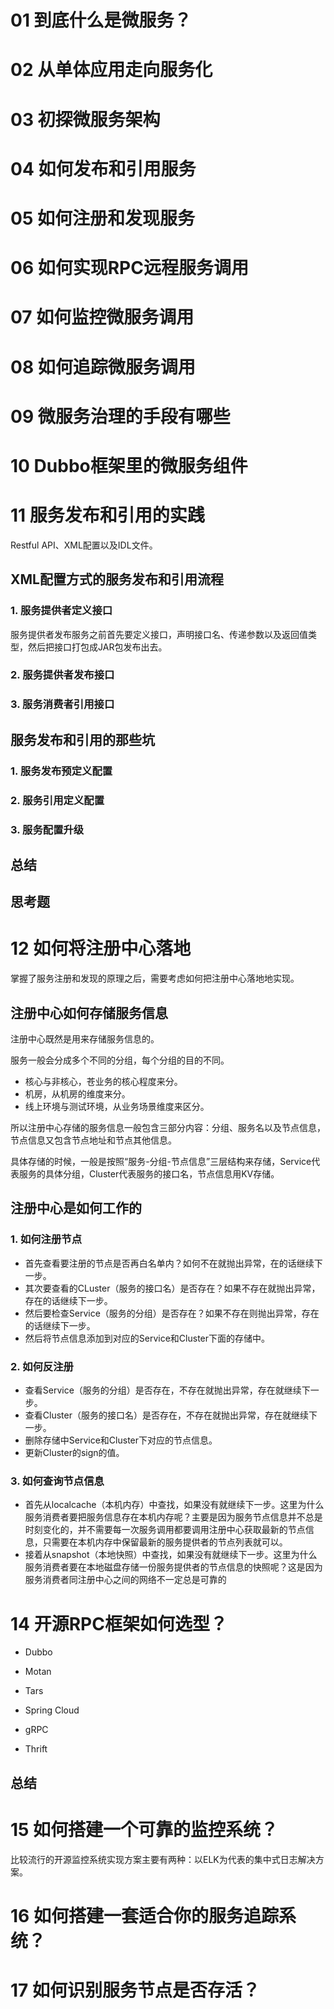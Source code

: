 # 01 到底什么是微服务？ #

# 02 从单体应用走向服务化 #

# 03 初探微服务架构 #

# 04 如何发布和引用服务 #

# 05 如何注册和发现服务 #

# 06 如何实现RPC远程服务调用 #

# 07 如何监控微服务调用 #

# 08 如何追踪微服务调用 #

# 09 微服务治理的手段有哪些 #

# 10 Dubbo框架里的微服务组件 #

# 11 服务发布和引用的实践 #

Restful API、XML配置以及IDL文件。

## XML配置方式的服务发布和引用流程 ##

### 1. 服务提供者定义接口 ###

服务提供者发布服务之前首先要定义接口，声明接口名、传递参数以及返回值类型，然后把接口打包成JAR包发布出去。

### 2. 服务提供者发布接口 ###

### 3. 服务消费者引用接口 ###

## 服务发布和引用的那些坑 ##

### 1. 服务发布预定义配置 ###

### 2. 服务引用定义配置 ###

### 3. 服务配置升级 ###

## 总结 ##

## 思考题 ##

# 12 如何将注册中心落地 #

掌握了服务注册和发现的原理之后，需要考虑如何把注册中心落地地实现。

## 注册中心如何存储服务信息 ##

注册中心既然是用来存储服务信息的。

服务一般会分成多个不同的分组，每个分组的目的不同。

* 核心与非核心，苍业务的核心程度来分。
* 机房，从机房的维度来分。
* 线上环境与测试环境，从业务场景维度来区分。

所以注册中心存储的服务信息一般包含三部分内容：分组、服务名以及节点信息，节点信息又包含节点地址和节点其他信息。

具体存储的时候，一般是按照“服务-分组-节点信息”三层结构来存储，Service代表服务的具体分组，Cluster代表服务的接口名，节点信息用KV存储。

## 注册中心是如何工作的 ##

### 1. 如何注册节点 ###

* 首先查看要注册的节点是否再白名单内？如何不在就抛出异常，在的话继续下一步。
* 其次要查看的CLuster（服务的接口名）是否存在？如果不存在就抛出异常，存在的话继续下一步。
* 然后要检查Service（服务的分组）是否存在？如果不存在则抛出异常，存在的话继续下一步。
* 然后将节点信息添加到对应的Service和Cluster下面的存储中。

### 2. 如何反注册 ###

* 查看Service（服务的分组）是否存在，不存在就抛出异常，存在就继续下一步。
* 查看Cluster（服务的接口名）是否存在，不存在就抛出异常，存在就继续下一步。
* 删除存储中Service和Cluster下对应的节点信息。
* 更新Cluster的sign的值。

### 3. 如何查询节点信息 ###

* 首先从localcache（本机内存）中查找，如果没有就继续下一步。这里为什么服务消费者要把服务信息存在本机内存呢？主要是因为服务节点信息并不总是时刻变化的，并不需要每一次服务调用都要调用注册中心获取最新的节点信息，只需要在本机内存中保留最新的服务提供者的节点列表就可以。
* 接着从snapshot（本地快照）中查找，如果没有就继续下一步。这里为什么服务消费者要在本地磁盘存储一份服务提供者的节点信息的快照呢？这是因为服务消费者同注册中心之间的网络不一定总是可靠的

# 14 开源RPC框架如何选型？ #

* Dubbo
* Motan
* Tars
* Spring Cloud

* gRPC
* Thrift

## 总结 ##


# 15 如何搭建一个可靠的监控系统？ #

比较流行的开源监控系统实现方案主要有两种：以ELK为代表的集中式日志解决方案。

# 16 如何搭建一套适合你的服务追踪系统？ #

# 17 如何识别服务节点是否存活？ #